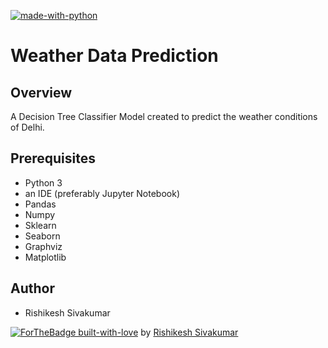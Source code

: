  [![made-with-python](https://img.shields.io/badge/Made%20with-Python-1f425f.svg)](https://www.python.org/)

# Weather Data Prediction

## Overview
A Decision Tree Classifier Model created to predict the weather conditions of Delhi.

## Prerequisites
* Python 3 
* an IDE (preferably Jupyter Notebook)
* Pandas 
* Numpy 
* Sklearn
* Seaborn 
* Graphviz
* Matplotlib

## Author
* Rishikesh Sivakumar

[![ForTheBadge built-with-love](http://ForTheBadge.com/images/badges/built-with-love.svg)](https://GitHub.com/Naereen/) by [Rishikesh Sivakumar](https://www.linkedin.com/in/rishikesh-sivakumar-1a166a18b/)

